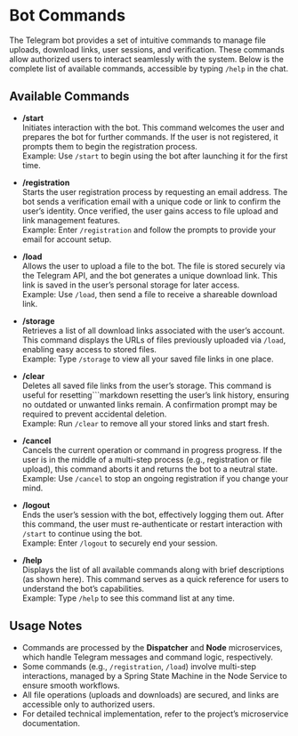 # Bot Commands

The Telegram bot provides a set of intuitive commands to manage file uploads, download links, user sessions, and verification. These commands allow authorized users to interact seamlessly with the system. Below is the complete list of available commands, accessible by typing `/help` in the chat.

## Available Commands

- **/start**  
  Initiates interaction with the bot. This command welcomes the user and prepares the bot for further commands. If the user is not registered, it prompts them to begin the registration process.  
  Example: Use `/start` to begin using the bot after launching it for the first time.

- **/registration**  
  Starts the user registration process by requesting an email address. The bot sends a verification email with a unique code or link to confirm the user’s identity. Once verified, the user gains access to file upload and link management features.  
  Example: Enter `/registration` and follow the prompts to provide your email for account setup.

- **/load**  
  Allows the user to upload a file to the bot. The file is stored securely via the Telegram API, and the bot generates a unique download link. This link is saved in the user’s personal storage for later access.  
  Example: Use `/load`, then send a file to receive a shareable download link.

- **/storage**  
  Retrieves a list of all download links associated with the user’s account. This command displays the URLs of files previously uploaded via `/load`, enabling easy access to stored files.  
  Example: Type `/storage` to view all your saved file links in one place.

- **/clear**  
  Deletes all saved file links from the user’s storage. This command is useful for resetting```markdown
  resetting the user’s link history, ensuring no outdated or unwanted links remain. A confirmation prompt may be required to prevent accidental deletion.  
  Example: Run `/clear` to remove all your stored links and start fresh.

- **/cancel**  
  Cancels the current operation or command in progress
  progress. If the user is in the middle of a multi-step process (e.g., registration or file upload), this command aborts it and returns the bot to a neutral state.  
  Example: Use `/cancel` to stop an ongoing registration if you change your mind.

- **/logout**  
  Ends the user’s session with the bot, effectively logging them out. After this command, the user must re-authenticate or restart interaction with `/start` to continue using the bot.  
  Example: Enter `/logout` to securely end your session.

- **/help**  
  Displays the list of all available commands along with brief descriptions (as shown here). This command serves as a quick reference for users to understand the bot’s capabilities.  
  Example: Type `/help` to see this command list at any time.

## Usage Notes

- Commands are processed by the **Dispatcher** and **Node** microservices, which handle Telegram messages and command logic, respectively.
- Some commands (e.g., `/registration`, `/load`) involve multi-step interactions, managed by a Spring State Machine in the Node Service to ensure smooth workflows.
- All file operations (uploads and downloads) are secured, and links are accessible only to authorized users.
- For detailed technical implementation, refer to the project’s microservice documentation.
